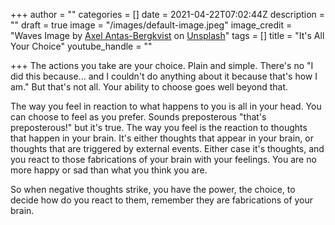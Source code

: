 +++
author = ""
categories = []
date = 2021-04-22T07:02:44Z
description = ""
draft = true
image = "/images/default-image.jpeg"
image_credit = "Waves Image by [Axel Antas-Bergkvist](https://unsplash.com/@aabergkvist?utm_source=unsplash&utm_medium=referral&utm_content=creditCopyText) on [Unsplash](https://unsplash.com/s/photos/big-waves?utm_source=unsplash&utm_medium=referral&utm_content=creditCopyText)"
tags = []
title = "It's All Your Choice"
youtube_handle = ""

+++
The actions you take are your choice. Plain and simple. There's no "I did this because... and I couldn't do anything about it because that's how I am." But that's not all. Your ability to choose goes well beyond that.  
  
The way you feel in reaction to what happens to you is all in your head. You can choose to feel as you prefer. Sounds preposterous "that's preposterous!" but it's true. The way you feel is the reaction to thoughts that happen in your brain. It's either thoughts that appear in your brain, or thoughts that are triggered by external events. Either case it's thoughts, and you react to those fabrications of your brain with your feelings. You are no more happy or sad than what you think you are.  
  
So when negative thoughts strike, you have the power, the choice, to decide how do you react to them, remember they are fabrications of your brain. 